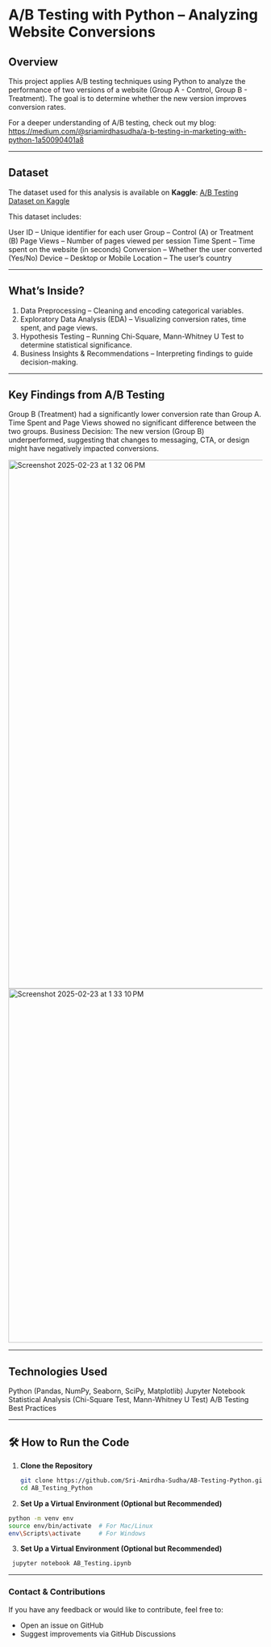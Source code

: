 
# A/B Testing with Python – Analyzing Website Conversions

## Overview

This project applies A/B testing techniques using Python to analyze the performance of two versions of a website (Group A - Control, Group B - Treatment). The goal is to determine whether the new version improves conversion rates.

For a deeper understanding of A/B testing, check out my blog: https://medium.com/@sriamirdhasudha/a-b-testing-in-marketing-with-python-1a50090401a8

---

## Dataset  
The dataset used for this analysis is available on **Kaggle**:  [A/B Testing Dataset on Kaggle](https://www.kaggle.com/datasets/adarsh0806/ab-testing-practice)

This dataset includes:

User ID – Unique identifier for each user
Group – Control (A) or Treatment (B)
Page Views – Number of pages viewed per session
Time Spent – Time spent on the website (in seconds)
Conversion – Whether the user converted (Yes/No)
Device – Desktop or Mobile
Location – The user’s country

---

## What’s Inside?  
1. Data Preprocessing – Cleaning and encoding categorical variables.
2. Exploratory Data Analysis (EDA) – Visualizing conversion rates, time spent, and page views.
3. Hypothesis Testing – Running Chi-Square, Mann-Whitney U Test to determine statistical significance.
4. Business Insights & Recommendations – Interpreting findings to guide decision-making.

---
## Key Findings from A/B Testing

Group B (Treatment) had a significantly lower conversion rate than Group A.
Time Spent and Page Views showed no significant difference between the two groups.
Business Decision: The new version (Group B) underperformed, suggesting that changes to messaging, CTA, or design might have negatively impacted conversions.

<img width="1047" alt="Screenshot 2025-02-23 at 1 32 06 PM" src="https://github.com/user-attachments/assets/b47d0945-f0f2-429c-9d0c-2b672cd8ebff" />
<img width="701" alt="Screenshot 2025-02-23 at 1 33 10 PM" src="https://github.com/user-attachments/assets/98933fbf-40b0-492e-9533-9401a63eb35f" />

---
## Technologies Used

Python (Pandas, NumPy, Seaborn, SciPy, Matplotlib)
Jupyter Notebook
Statistical Analysis (Chi-Square Test, Mann-Whitney U Test)
A/B Testing Best Practices

---



## 🛠 How to Run the Code  
1. **Clone the Repository**  
   ```bash
   git clone https://github.com/Sri-Amirdha-Sudha/AB-Testing-Python.git
   cd AB_Testing_Python
   ```
2.  **Set Up a Virtual Environment (Optional but Recommended)**
   ```bash
   python -m venv env
   source env/bin/activate  # For Mac/Linux
   env\Scripts\activate     # For Windows
 ```
3.  **Set Up a Virtual Environment (Optional but Recommended)**
   ```bash
    jupyter notebook AB_Testing.ipynb
   ```

---

### Contact & Contributions

If you have any feedback or would like to contribute, feel free to:
- Open an issue on GitHub
- Suggest improvements via GitHub Discussions

